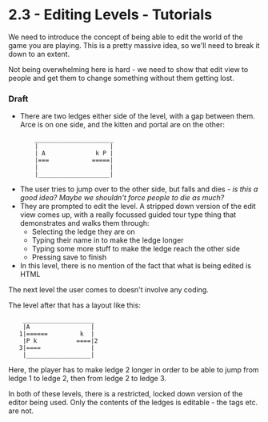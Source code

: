 # 2.3 - Editing Levels - Tutorials

We need to introduce the concept of being able to edit the world of the
game you are playing. This is a pretty massive idea, so we'll need to
break it down to an extent.

Not being overwhelming here is hard - we need to show that edit view to
people and get them to change something without them getting lost.

### Draft
* There are two ledges either side of the level, with a gap between
    them. Arce is on one side, and the kitten and portal are on the
    other:
    ```
        ______________________
        |                    |
        | A              k P |
        |===            =====|
        |                    |
        |____________________|
    ```
* The user tries to jump over to the other side, but falls and dies -
    *is this a good idea? Maybe we shouldn't force people to die as
    much?*
* They are prompted to edit the level. A stripped down version of the
    edit view comes up, with a really focussed guided tour type thing
    that demonstrates and walks them through:
  * Selecting the ledge they are on
  * Typing their name in to make the ledge longer
  * Typing some more stuff to make the ledge reach the other side
  * Pressing save to finish
* In this level, there is no mention of the fact that what is being
    edited is HTML

The next level the user comes to doesn't involve any coding.

The level after that has a layout like this:
```
    ____________________
    |A                 |
   1|======         k  |
    |P k           ====|2
   3|====              |
    |__________________|
```

Here, the player has to make ledge 2 longer in order to be able to jump
from ledge 1 to ledge 2, then from ledge 2 to ledge 3.

In both of these levels, there is a restricted, locked down version of
the editor being used. Only the contents of the ledges is editable - the
tags etc. are not.

